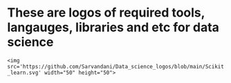 # These are logos of required tools, langauges, libraries and etc for data science
`<img src='https://github.com/Sarvandani/Data_science_logos/blob/main/Scikit_learn.svg' width="50" height="50">`
